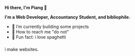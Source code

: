 **Hi there, I'm Piang 👋**

**I'm a Web Developer, Accountancy Student, and bibliophile.**
- :construction: I’m currently building some projects
- :incoming_envelope: How to reach me "do not"
- 🎲 Fun fact: i love spaghetti

###
<p align="left">i make websites.</p>


